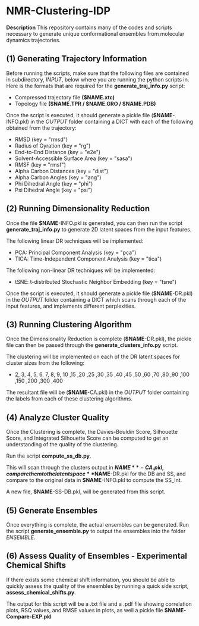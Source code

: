 # NMR-Clustering-IDP
**Description** This repository contains many of the codes and scripts necessary to generate unique conformational ensembles from molecular dynamics trajectories.

## (1) Generating Trajectory Information

Before running the scripts, make sure that the following files are contained in subdirectory, _INPUT_, below where you are running the python scripts in. Here is the formats that are required for the **generate_traj_info.py** script:

- Compressed trajectory file **($NAME.xtc)**
- Topology file **($NAME.TPR / $NAME.GRO / $NAME.PDB)**

Once the script is executed, it should generate a pickle file (**$NAME**-INFO.pkl) in the _OUTPUT_ folder containing a DICT with each of the following obtained from the trajectory:

- RMSD (key = "rmsd")
- Radius of Gyration (key = "rg")
- End-to-End Distance (key = "e2e")
- Solvent-Accessible Surface Area (key = "sasa")
- RMSF (key = "rmsf")
- Alpha Carbon Distances (key = "dist")
- Alpha Carbon Angles (key = "ang")
- Phi Dihedral Angle (key = "phi")
- Psi Dihedral Angle (key = "psi")

## (2) Running Dimensionality Reduction

Once the file **$NAME**-INFO.pkl is generated, you can then run the script **generate_traj_info.py** to generate 2D latent spaces from the input features.

The following linear DR techniques will be implemented:
- PCA: Principal Component Analysis (key = "pca")
- TICA: Time-Independent Component Analysis (key = "tica")

The following non-linear DR techniques will be implemented:
- tSNE: t-distributed Stochastic Neighbor Embedding (key = "tsne")

Once the script is executed, it should generate a pickle file (**$NAME**-DR.pkl) in the _OUTPUT_ folder containing a DICT which scans through each of the input features, and implements different perplexities.

## (3) Running Clustering Algorithm

Once the Dimensionality Reduction is complete (**$NAME**-DR.pkl), the pickle file can then be passed through the **generate_clusters_info.py** script.

The clustering will be implemented on each of the DR latent spaces for cluster sizes from the following:
- 2, 3, 4, 5, 6, 7, 8, 9, 10 ,15 ,20 ,25 ,30 ,35 ,40 ,45 ,50 ,60 ,70 ,80 ,90 ,100 ,150 ,200 ,300 ,400

The resultant file will be (**$NAME**-CA.pkl) in the _OUTPUT_ folder containing the labels from each of these clustering algorithms.

## (4) Analyze Cluster Quality

Once the Clustering is complete, the Davies-Bouldin Score, Silhouette Score, and Integrated Silhouette Score can be computed to get an understanding of the quality of the clustering.

Run the script **compute_ss_db.py**.

This will scan through the clusters output in **$NAME**-CA.pkl, compare them to the latent space **$NAME**-DR.pkl for the DB and SS, and compare to the original data in **$NAME**-INFO.pkl to compute the SS_Int.

A new file, **$NAME**-SS-DB.pkl, will be generated from this script.

## (5) Generate Ensembles

Once everything is complete, the actual ensembles can be generated. Run the script **generate_ensemble.py** to output the ensembles into the folder _ENSEMBLE_.

## (6) Assess Quality of Ensembles - Experimental Chemical Shifts

If there exists some chemical shift information, you should be able to quickly assess the quality of the ensembles by running a quick side script, **assess_chemical_shifts.py**.

The output for this script will be a .txt file and a .pdf file showing correlation plots, RSQ values, and RMSE values in plots, as well a pickle file **$NAME-Compare-EXP.pkl**

